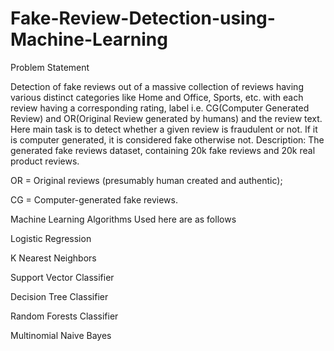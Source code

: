 # Fake-Review-Detection-using-Machine-Learning
Problem Statement

Detection of fake reviews out of a massive collection of reviews having various distinct categories like Home and Office, Sports, etc. with each review having a corresponding rating, label i.e. CG(Computer Generated Review) and OR(Original Review generated by humans) and the review text.
Here main task is to detect whether a given review is fraudulent or not. If it is computer generated, it is considered fake otherwise not.
Description: The generated fake reviews dataset, containing 20k fake reviews and 20k real product reviews. 

OR = Original reviews (presumably human created and authentic); 

CG = Computer-generated fake reviews.


Machine Learning Algorithms Used here are as follows


Logistic Regression

K Nearest Neighbors

Support Vector Classifier

Decision Tree Classifier

Random Forests Classifier

Multinomial Naive Bayes

